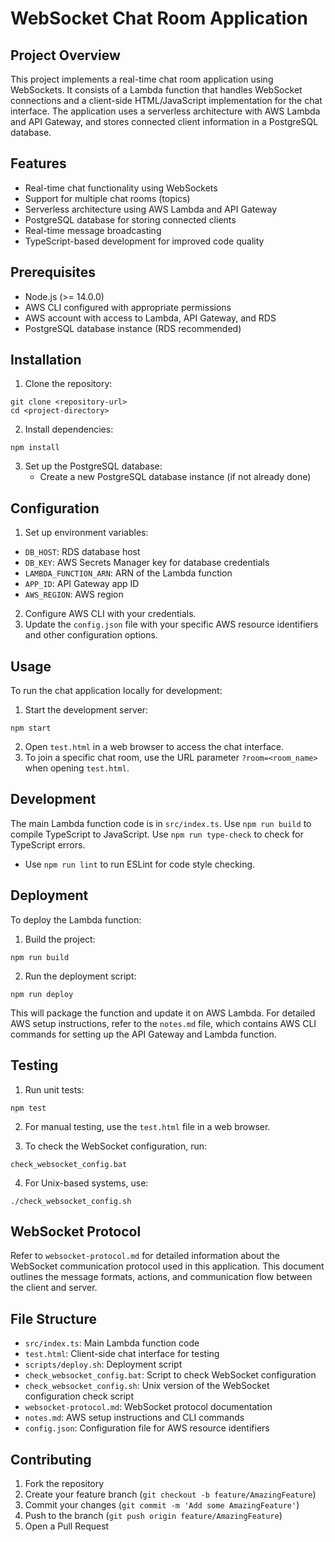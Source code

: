 # WebSocket Chat Room Application

## Project Overview

This project implements a real-time chat room application using WebSockets. It consists of a Lambda function that
handles WebSocket connections and a client-side HTML/JavaScript implementation for the chat interface.
The application uses a serverless architecture with AWS Lambda and API Gateway, and stores connected client information
in a PostgreSQL database.

## Features

* Real-time chat functionality using WebSockets
* Support for multiple chat rooms (topics)
* Serverless architecture using AWS Lambda and API Gateway
* PostgreSQL database for storing connected clients
* Real-time message broadcasting
* TypeScript-based development for improved code quality

## Prerequisites

* Node.js (>= 14.0.0)
* AWS CLI configured with appropriate permissions
* AWS account with access to Lambda, API Gateway, and RDS
* PostgreSQL database instance (RDS recommended)

## Installation

1. Clone the repository:

 ```
 git clone <repository-url>
 cd <project-directory>
 ```

2. Install dependencies:

 ```
 npm install
 ```

3. Set up the PostgreSQL database:
    - Create a new PostgreSQL database instance (if not already done)

## Configuration

1. Set up environment variables:

* `DB_HOST`: RDS database host
* `DB_KEY`: AWS Secrets Manager key for database credentials
* `LAMBDA_FUNCTION_ARN`: ARN of the Lambda function
* `APP_ID`: API Gateway app ID
* `AWS_REGION`: AWS region

2. Configure AWS CLI with your credentials.
3. Update the `config.json` file with your specific AWS resource identifiers and other configuration options.

## Usage

To run the chat application locally for development:

1. Start the development server:

 ```
 npm start
 ```

2. Open `test.html` in a web browser to access the chat interface.
3. To join a specific chat room, use the URL parameter `?room=<room_name>` when opening `test.html`.

## Development

The main Lambda function code is in `src/index.ts`.
Use `npm run build` to compile TypeScript to JavaScript.
Use `npm run type-check` to check for TypeScript errors.

* Use `npm run lint` to run ESLint for code style checking.

## Deployment

To deploy the Lambda function:

1. Build the project:

 ```
 npm run build
 ```

2. Run the deployment script:

 ```
 npm run deploy
 ```

This will package the function and update it on AWS Lambda.
For detailed AWS setup instructions, refer to the `notes.md` file, which contains AWS CLI commands for setting up the
API Gateway and Lambda function.

## Testing

1. Run unit tests:

 ```
 npm test
 ```

2. For manual testing, use the `test.html` file in a web browser.

3. To check the WebSocket configuration, run:

 ```
 check_websocket_config.bat
 ```

4. For Unix-based systems, use:

```
./check_websocket_config.sh
```

## WebSocket Protocol

Refer to `websocket-protocol.md` for detailed information about the WebSocket communication protocol used in this
application. This document outlines the message formats, actions, and communication flow between the client and server.

## File Structure

* `src/index.ts`: Main Lambda function code
* `test.html`: Client-side chat interface for testing
* `scripts/deploy.sh`: Deployment script
* `check_websocket_config.bat`: Script to check WebSocket configuration
* `check_websocket_config.sh`: Unix version of the WebSocket configuration check script
* `websocket-protocol.md`: WebSocket protocol documentation
* `notes.md`: AWS setup instructions and CLI commands
* `config.json`: Configuration file for AWS resource identifiers

## Contributing

1. Fork the repository
2. Create your feature branch (`git checkout -b feature/AmazingFeature`)
3. Commit your changes (`git commit -m 'Add some AmazingFeature'`)
4. Push to the branch (`git push origin feature/AmazingFeature`)
5. Open a Pull Request

